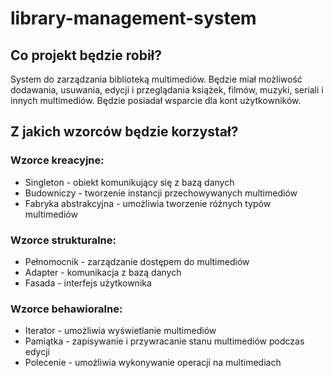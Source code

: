 # library-management-system

## Co projekt będzie robił?
System do zarządzania biblioteką multimediów. Będzie miał możliwość dodawania, usuwania, edycji i przeglądania książek, filmów, muzyki, seriali i innych multimediów. Będzie posiadał wsparcie dla kont użytkowników.

## Z jakich wzorców będzie korzystał?

### Wzorce kreacyjne: 
- Singleton - obiekt komunikujący się z bazą danych
- Budowniczy - tworzenie instancji przechowywanych multimediów
- Fabryka abstrakcyjna - umożliwia tworzenie różnych typów multimediów

### Wzorce strukturalne:
- Pełnomocnik - zarządzanie dostępem do multimediów
- Adapter - komunikacja z bazą danych
- Fasada - interfejs użytkownika

### Wzorce behawioralne:
- Iterator - umożliwia wyświetlanie multimediów
- Pamiątka - zapisywanie i przywracanie stanu multimediów podczas edycji
- Polecenie - umożliwia wykonywanie operacji na multimediach